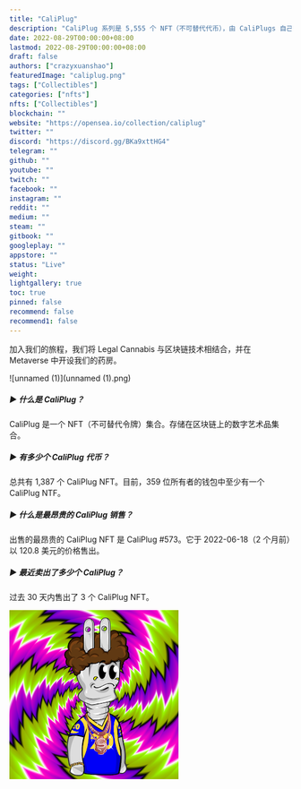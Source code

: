 ```yaml
---
title: "CaliPlug"
description: "CaliPlug 系列是 5,555 个 NFT（不可替代代币），由 CaliPlugs 自己的 Inovatela 和 CaliPlug 设计团队绘制的 200 多个特征组成"
date: 2022-08-29T00:00:00+08:00
lastmod: 2022-08-29T00:00:00+08:00
draft: false
authors: ["crazyxuanshao"]
featuredImage: "caliplug.png"
tags: ["Collectibles"]
categories: ["nfts"]
nfts: ["Collectibles"]
blockchain: ""
website: "https://opensea.io/collection/caliplug"
twitter: ""
discord: "https://discord.gg/BKa9xttHG4"
telegram: ""
github: ""
youtube: ""
twitch: ""
facebook: ""
instagram: ""
reddit: ""
medium: ""
steam: ""
gitbook: ""
googleplay: ""
appstore: ""
status: "Live"
weight: 
lightgallery: true
toc: true
pinned: false
recommend: false
recommend1: false
---
```

加入我们的旅程，我们将 Legal Cannabis 与区块链技术相结合，并在 Metaverse 中开设我们的药房。

![unnamed (1)](unnamed (1).png)

##### ▶ 什么是 CaliPlug？

CaliPlug 是一个 NFT（不可替代令牌）集合。存储在区块链上的数字艺术品集合。

##### ▶ 有多少个 CaliPlug 代币？

总共有 1,387 个 CaliPlug NFT。目前，359 位所有者的钱包中至少有一个 CaliPlug NTF。

##### ▶ 什么是最昂贵的 CaliPlug 销售？

出售的最昂贵的 CaliPlug NFT 是 CaliPlug #573。它于 2022-06-18（2 个月前）以 120.8 美元的价格售出。

##### ▶ 最近卖出了多少个 CaliPlug？

过去 30 天内售出了 3 个 CaliPlug NFT。

![unnamed](unnamed.png)